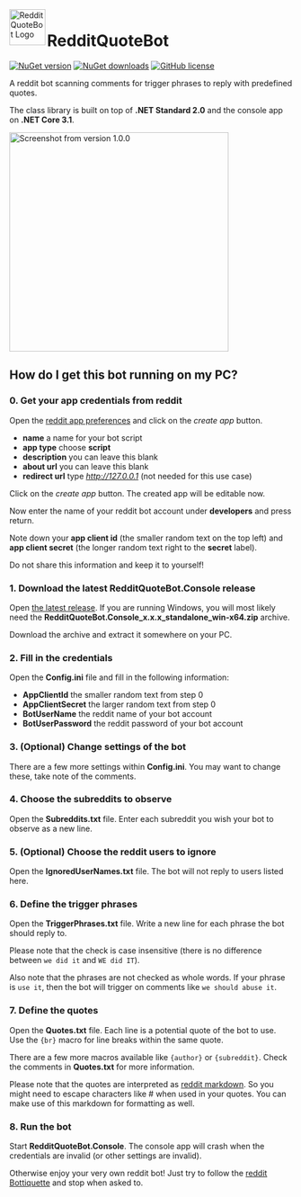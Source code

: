 <img src="https://raw.githubusercontent.com/sungaila/RedditQuoteBot/master/Icon.png" align="left" width="64" height="64" alt="RedditQuoteBot Logo">

# RedditQuoteBot
[![NuGet version](https://img.shields.io/nuget/v/RedditQuoteBot.svg?style=flat-square)](https://www.nuget.org/packages/RedditQuoteBot/)
[![NuGet downloads](https://img.shields.io/nuget/dt/RedditQuoteBot.svg?style=flat-square)](https://www.nuget.org/packages/RedditQuoteBot/)
[![GitHub license](https://img.shields.io/github/license/sungaila/RedditQuoteBot?style=flat-square)](https://github.com/sungaila/RedditQuoteBot/blob/master/LICENSE)

A reddit bot scanning comments for trigger phrases to reply with predefined quotes.

The class library is built on top of **.NET Standard 2.0** and the console app on **.NET Core 3.1**.

<img src="https://raw.githubusercontent.com/sungaila/RedditQuoteBot/master/Content/Screenshot_1.0.0.png" width="390" alt="Screenshot from version 1.0.0">

## How do I get this bot running on my PC?
### 0. Get your app credentials from reddit
Open the [reddit app preferences](https://www.reddit.com/prefs/apps) and click on the *create app* button.
* **name** a name for your bot script
* **app type** choose **script**
* **description** you can leave this blank
* **about url** you can leave this blank
* **redirect url** type *http://127.0.0.1* (not needed for this use case)

Click on the *create app* button. The created app will be editable now.

Now enter the name of your reddit bot account under **developers** and press return.

Note down your **app client id** (the smaller random text on the top left) and **app client secret** (the longer random text right to the **secret** label).

Do not share this information and keep it to yourself!

### 1. Download the latest RedditQuoteBot.Console release
Open [the latest release](https://github.com/sungaila/RedditQuoteBot/releases/latest). If you are running Windows, you will most likely need the  **RedditQuoteBot.Console_x.x.x_standalone_win-x64.zip** archive.

Download the archive and extract it somewhere on your PC.

### 2. Fill in the credentials
Open the **Config.ini** file and fill in the following information:
* **AppClientId** the smaller random text from step 0
* **AppClientSecret** the larger random text from step 0
* **BotUserName** the reddit name of your bot account
* **BotUserPassword** the reddit password of your bot account

### 3. (Optional) Change settings of the bot
There are a few more settings within **Config.ini**.
You may want to change these, take note of the comments.

### 4. Choose the subreddits to observe
Open the **Subreddits.txt** file.
Enter each subreddit you wish your bot to observe as a new line.

### 5. (Optional) Choose the reddit users to ignore
Open the **IgnoredUserNames.txt** file.
The bot will not reply to users listed here.

### 6. Define the trigger phrases
Open the **TriggerPhrases.txt** file.
Write a new line for each phrase the bot should reply to.

Please note that the check is case insensitive (there is no difference between `we did it` and `WE did IT`).

Also note that the phrases are not checked as whole words. If your phrase is `use it`, then the bot will trigger on comments like `we should abuse it`.

### 7. Define the quotes
Open the **Quotes.txt** file.
Each line is a potential quote of the bot to use. Use the `{br}` macro for line breaks within the same quote.

There are a few more macros available like `{author}` or `{subreddit}`. Check the comments in **Quotes.txt** for more information.

Please note that the quotes are interpreted as [reddit markdown](https://www.reddit.com/wiki/markdown). So you might need to escape characters like # when used in your quotes. You can make use of this markdown for formatting as well.

### 8. Run the bot
Start **RedditQuoteBot.Console**. The console app will crash when the credentials are invalid (or other settings are invalid).

Otherwise enjoy your very own reddit bot! Just try to follow the [reddit Bottiquette](https://www.reddit.com/wiki/bottiquette) and stop when asked to.
